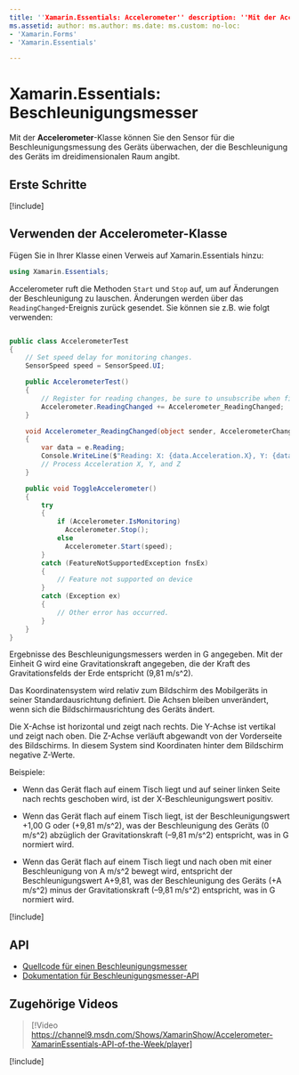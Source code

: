 ```yaml
---
title: ''Xamarin.Essentials: Accelerometer'' description: ''Mit der Accelerometer-Klasse in Xamarin.Essentialskönnen Sie den Sensor für die Beschleunigungsmessung des Geräts überwachen, der die Beschleunigung des Geräts im dreidimensionalen Raum angibt.''
ms.assetid: author: ms.author: ms.date: ms.custom: no-loc:
- 'Xamarin.Forms'
- 'Xamarin.Essentials'

---
```


# <a name="xamarinessentials-accelerometer"></a>Xamarin.Essentials: Beschleunigungsmesser

Mit der **Accelerometer**-Klasse können Sie den Sensor für die Beschleunigungsmessung des Geräts überwachen, der die Beschleunigung des Geräts im dreidimensionalen Raum angibt.

## <a name="get-started"></a>Erste Schritte

[!include[](~/essentials/includes/get-started.md)]

## <a name="using-accelerometer"></a>Verwenden der Accelerometer-Klasse

Fügen Sie in Ihrer Klasse einen Verweis auf Xamarin.Essentials hinzu:

```csharp
using Xamarin.Essentials;
```

Accelerometer ruft die Methoden `Start` und `Stop` auf, um auf Änderungen der Beschleunigung zu lauschen. Änderungen werden über das `ReadingChanged`-Ereignis zurück gesendet. Sie können sie z.B. wie folgt verwenden:

```csharp

public class AccelerometerTest
{
    // Set speed delay for monitoring changes.
    SensorSpeed speed = SensorSpeed.UI;

    public AccelerometerTest()
    {
        // Register for reading changes, be sure to unsubscribe when finished
        Accelerometer.ReadingChanged += Accelerometer_ReadingChanged;
    }

    void Accelerometer_ReadingChanged(object sender, AccelerometerChangedEventArgs e)
    {
        var data = e.Reading;
        Console.WriteLine($"Reading: X: {data.Acceleration.X}, Y: {data.Acceleration.Y}, Z: {data.Acceleration.Z}");
        // Process Acceleration X, Y, and Z
    }

    public void ToggleAccelerometer()
    {
        try
        {
            if (Accelerometer.IsMonitoring)
              Accelerometer.Stop();
            else
              Accelerometer.Start(speed);
        }
        catch (FeatureNotSupportedException fnsEx)
        {
            // Feature not supported on device
        }
        catch (Exception ex)
        {
            // Other error has occurred.
        }
    }
}
```

Ergebnisse des Beschleunigungsmessers werden in G angegeben. Mit der Einheit G wird eine Gravitationskraft angegeben, die der Kraft des Gravitationsfelds der Erde entspricht (9,81 m/s^2).

Das Koordinatensystem wird relativ zum Bildschirm des Mobilgeräts in seiner Standardausrichtung definiert. Die Achsen bleiben unverändert, wenn sich die Bildschirmausrichtung des Geräts ändert.

Die X-Achse ist horizontal und zeigt nach rechts. Die Y-Achse ist vertikal und zeigt nach oben. Die Z-Achse verläuft abgewandt von der Vorderseite des Bildschirms. In diesem System sind Koordinaten hinter dem Bildschirm negative Z-Werte.

Beispiele:

- Wenn das Gerät flach auf einem Tisch liegt und auf seiner linken Seite nach rechts geschoben wird, ist der X-Beschleunigungswert positiv.

- Wenn das Gerät flach auf einem Tisch liegt, ist der Beschleunigungswert +1,00 G oder (+9,81 m/s^2), was der Beschleunigung des Geräts (0 m/s^2) abzüglich der Gravitationskraft (–9,81 m/s^2) entspricht, was in G normiert wird.

- Wenn das Gerät flach auf einem Tisch liegt und nach oben mit einer Beschleunigung von A m/s^2 bewegt wird, entspricht der Beschleunigungswert A+9,81, was der Beschleunigung des Geräts (+A m/s^2) minus der Gravitationskraft (–9,81 m/s^2) entspricht, was in G normiert wird.

[!include[](~/essentials/includes/sensor-speed.md)]

## <a name="api"></a>API

- [Quellcode für einen Beschleunigungsmesser](https://github.com/xamarin/Essentials/tree/master/Xamarin.Essentials/Accelerometer)
- [Dokumentation für Beschleunigungsmesser-API](xref:Xamarin.Essentials.Accelerometer)

## <a name="related-video"></a>Zugehörige Videos

> [!Video https://channel9.msdn.com/Shows/XamarinShow/Accelerometer-XamarinEssentials-API-of-the-Week/player]

[!include[](~/essentials/includes/xamarin-show-essentials.md)]
